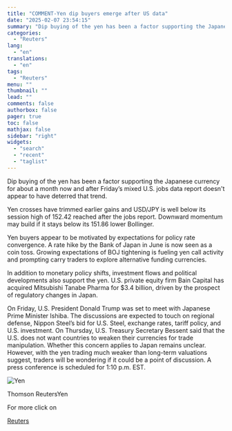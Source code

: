 ```yaml
---
title: "COMMENT-Yen dip buyers emerge after US data"
date: "2025-02-07 23:54:15"
summary: "Dip buying of the yen has been a factor supporting the Japanese currency for about a month now and after Friday’s mixed U.S. jobs data report doesn't appear to have deterred that trend.Yen crosses have trimmed earlier gains and USD/JPY is well below its session high of 152.42 reached after..."
categories:
  - "Reuters"
lang:
  - "en"
translations:
  - "en"
tags:
  - "Reuters"
menu: ""
thumbnail: ""
lead: ""
comments: false
authorbox: false
pager: true
toc: false
mathjax: false
sidebar: "right"
widgets:
  - "search"
  - "recent"
  - "taglist"
---
```


Dip buying of the yen has been a factor supporting the Japanese currency for about a month now and after Friday’s mixed U.S. jobs data report doesn't appear to have deterred that trend.

Yen crosses have trimmed earlier gains and USD/JPY is well below its session high of 152.42 reached after the jobs report. Downward momentum may build if it stays below its 151.86 lower Bollinger.

Yen buyers appear to be motivated by expectations for policy rate convergence. A rate hike by the Bank of Japan in June is now seen as a coin toss. Growing expectations of BOJ tightening is fueling yen call activity and prompting carry traders to explore alternative funding currencies.

In addition to monetary policy shifts, investment flows and political developments also support the yen. U.S. private equity firm Bain Capital has acquired Mitsubishi Tanabe Pharma for $3.4 billion, driven by the prospect of regulatory changes in Japan.

On Friday, U.S. President Donald Trump was set to meet with Japanese Prime Minister Ishiba. The discussions are expected to touch on regional defense, Nippon Steel’s bid for U.S. Steel, exchange rates, tariff policy, and U.S. investment. On Thursday, U.S. Treasury Secretary Bessent said that the U.S. does not want countries to weaken their currencies for trade manipulation. Whether this concern applies to Japan remains unclear. However, with the yen trading much weaker than long-term valuations suggest, traders will be wondering if it could be a point of discussion. A press conference is scheduled for 1:10 p.m. EST.

![Yen](https://s3.tradingview.com/news/image/tag:reuters.com,2025:newsml_L1N3OY0QP-0da39058976d4c19bd3acb3e1b16de02-resized.jpeg)

Thomson ReutersYen



For more click on

[Reuters](https://www.tradingview.com/news/reuters.com,2025:newsml_L1N3OY0QP:0-comment-yen-dip-buyers-emerge-after-us-data/)
